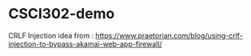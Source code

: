 # CSCI302-demo
CRLF Injection
idea from : https://www.praetorian.com/blog/using-crlf-injection-to-bypass-akamai-web-app-firewall/
